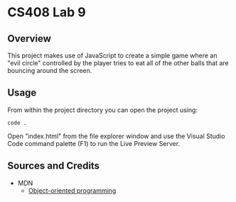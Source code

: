# CS408 Lab 9

## Overview

This project makes use of JavaScript to create a simple game where an "evil circle" controlled by 
the player tries to eat all of the other balls that are bouncing around the screen.

## Usage
From within the project directory you can open the project using:

`code .`

Open "index.html" from the file explorer window and use the
Visual Studio Code command palette (F1) to run the Live Preview Server.

## Sources and Credits
* MDN
    * [Object-oriented programming](https://developer.mozilla.org/en-US/docs/Learn/JavaScript/Objects/Object-oriented_programming)
